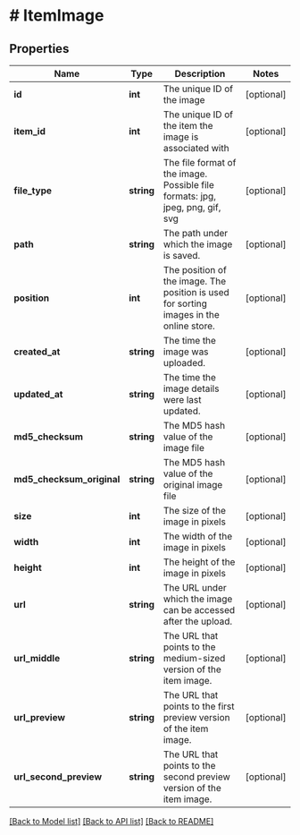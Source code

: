 # # ItemImage

## Properties

Name | Type | Description | Notes
------------ | ------------- | ------------- | -------------
**id** | **int** | The unique ID of the image | [optional]
**item_id** | **int** | The unique ID of the item the image is associated with | [optional]
**file_type** | **string** | The file format of the image. Possible file formats: jpg, jpeg, png, gif, svg | [optional]
**path** | **string** | The path under which the image is saved. | [optional]
**position** | **int** | The position of the image. The position is used for sorting images in the online store. | [optional]
**created_at** | **string** | The time the image was uploaded. | [optional]
**updated_at** | **string** | The time the image details were last updated. | [optional]
**md5_checksum** | **string** | The MD5 hash value of the image file | [optional]
**md5_checksum_original** | **string** | The MD5 hash value of the original image file | [optional]
**size** | **int** | The size of the image in pixels | [optional]
**width** | **int** | The width of the image in pixels | [optional]
**height** | **int** | The height of the image in pixels | [optional]
**url** | **string** | The URL under which the image can be accessed after the upload. | [optional]
**url_middle** | **string** | The URL that points to the  medium-sized version of the item image. | [optional]
**url_preview** | **string** | The URL that points to the  first preview version of the item image. | [optional]
**url_second_preview** | **string** | The URL that points to the second preview version of the item image. | [optional]

[[Back to Model list]](../../README.md#models) [[Back to API list]](../../README.md#endpoints) [[Back to README]](../../README.md)
